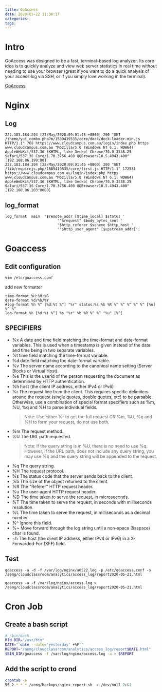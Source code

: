 ```yaml
---
title: GoAccess
date: 2020-05-22 11:36:17
categories:
tags:
---
```

# Intro

GoAccess was designed to be a fast, terminal-based log analyzer. Its core idea is to quickly analyze and view web server statistics in real time without needing to use your browser (great if you want to do a quick analysis of your access log via SSH, or if you simply love working in the terminal).

[GoAccess](https://goaccess.io/)
<!--more-->

# Nginx

## Log
```                        
222.183.184.204 [22/May/2020:09:01:45 +0800] 200 "GET /theme/yui_combo.php?m/1589419535/core/dock/dock-loader-min.js HTTP/1.1" 768 https://www.cloudcampus.com.au/login/index.php https www.cloudcampus.com.au "Mozilla/5.0 (Windows NT 6.1; WOW64) AppleWebKit/537.36 (KHTML, like Gecko) Chrome/70.0.3538.25 Safari/537.36 Core/1.70.3756.400 QQBrowser/10.5.4043.400" [192.168.86.199:80]
222.183.184.204 [22/May/2020:09:01:46 +0800] 200 "GET /lib/requirejs.php/1589419535/core/first.js HTTP/1.1" 172531 https://www.cloudcampus.com.au/login/index.php https www.cloudcampus.com.au "Mozilla/5.0 (Windows NT 6.1; WOW64) AppleWebKit/537.36 (KHTML, like Gecko) Chrome/70.0.3538.25 Safari/537.36 Core/1.70.3756.400 QQBrowser/10.5.4043.400" [192.168.86.203:8080]
```
## log_format
```
log_format  main  '$remote_addr [$time_local] $status '
                        '"$request" $body_bytes_sent '
                        '$http_referer $scheme $http_host '
                        '"$http_user_agent" [$upstream_addr]';
```

# Goaccess 

## Edit configuration

``` bash
vim /etc/goaccess.conf
```

add new formatter

```
time-format %H:%M:%S
date-format %d/%b/%Y
#log-format %h %^ [%d:%t %^] "%r" status:%s %b %R %^ %^ %^ %^ %^ [%u] %^ %^
log-format %h [%d:%t %^] %s "%r" %b %R %^ %^ "%u" [%^]
```
## SPECIFIERS
* %x A date and time field matching the time-format and date-format variables. This is used when a timestamp is given instead of the date and time being in two separate variables.
* %t time field matching the time-format variable.
* %d date field matching the date-format variable.
* %v The server name according to the canonical name setting (Server Blocks or Virtual Host).
* %e This is the userid of the person requesting the document as determined by HTTP authentication.
* %h host (the client IP address, either IPv4 or IPv6)
* %r The request line from the client. This requires specific delimiters around the request (single quotes, double quotes, etc) to be parsable. Otherwise, use a combination of special format specifiers such as %m, %U, %q and %H to parse individual fields.
  >Note: Use either %r to get the full request OR %m, %U, %q and %H to form your request, do not use both.
* %m The request method.
* %U The URL path requested.
  >Note: If the query string is in %U, there is no need to use %q. However, if the URL path, does not include any query string, you may use %q and the query string will be appended to the request.
* %q The query string.
* %H The request protocol.
* %s The status code that the server sends back to the client.
* %b The size of the object returned to the client.
* %R The "Referer" HTTP request header.
* %u The user-agent HTTP request header.
* %D The time taken to serve the request, in microseconds.
* %T The time taken to serve the request, in seconds with milliseconds resolution.
* %L The time taken to serve the request, in milliseconds as a decimal number.
* %^ Ignore this field.
* %~ Move forward through the log string until a non-space (!isspace) char is found.
* ~h The host (the client IP address, either IPv4 or IPv6) in a X-Forwarded-For (XFF) field.

## Test
```
goaccess -a -d -f /var/log/nginx/a0522.log -p /etc/goaccess.conf -o /aemg/cloudclassroom/analytics/access_log/report2020-05-21.html

goaccess -a -f /var/log/nginx/access.log > /aemg/cloudclassroom/analytics/access_log/report2020-05-21.html
```

# Cron Job

## Create a bash script
``` bash
# /bin/bash
BIN_DIR="/usr/bin"
DATE="`date --date='yesterday' +%F`"
REPORT="/aemg/cloudclassroom/analytics/access_log/report$DATE.html"
$BIN_DIR/goaccess -f /var/log/nginx/access.log -a > $REPORT
```

## Add the script to crond
``` bash
crontab -e
55 2 * * * /aemg/backups/nginx_report.sh  > /dev/null 2>&1
```